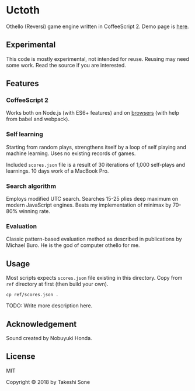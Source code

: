# Uctoth

Othello (Reversi) game engine written in CoffeeScript 2.
Demo page is [here](https://ts1.github.io/uctoth/).

## Experimental

This code is mostly experimental, not intended for reuse.
Reusing may need some work.
Read the source if you are interested.

## Features

### CoffeeScript 2

Works both on Node.js (with ES6+ features) and on [browsers](https://ts1.github.io/uctoth/) (with help from babel and webpack).

### Self learning

Starting from random plays, strengthens itself by a loop of self playing and machine learning.
Uses no existing records of games.

Included `scores.json` file is a result of 30 iterations of 1,000 self-plays and learnings.
10 days work of a MacBook Pro.

### Search algorithm

Employs modified UTC search.
Searches 15-25 plies deep maximum on modern JavaScript engines.
Beats my implementation of minimax by 70-80% winning rate.

### Evaluation

Classic pattern-based evaluation method as described in publications by Michael Buro.
He is the god of computer othello for me.

## Usage

Most scripts expects `scores.json` file existing in this directory.
Copy from `ref` directory at first (then build your own).

```
cp ref/scores.json .
```

TODO: Write more description here.

## Acknowledgement

Sound created by Nobuyuki Honda.

## License

MIT

Copyright © 2018 by Takeshi Sone
